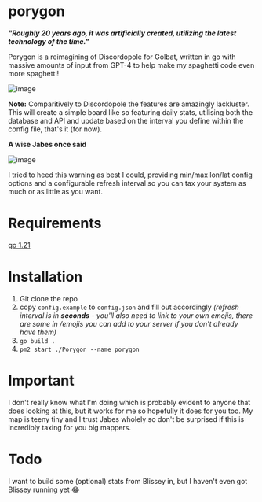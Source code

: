 # porygon
**_"Roughly 20 years ago, it was artificially created, utilizing the latest technology of the time."_**

Porygon is a reimagining of Discordopole for Golbat, written in go with massive amounts of input from GPT-4 to help make my spaghetti code even more spaghetti!

![image](https://i.imgur.com/sGmc7KX.png)


**Note:** Comparitively to Discordopole the features are amazingly lackluster. This will create a simple board like so featuring daily stats, utilising both the database and API and update based on the interval you define within the config file, that's it (for now).

**A wise Jabes once said**


![image](https://i.imgur.com/ZOsk45B.png)

I tried to heed this warning as best I could, providing min/max lon/lat config options and a configurable refresh interval so you can tax your system as much or as little as you want.

# Requirements

[go 1.21](https://go.dev/doc/install)

# Installation

1. Git clone the repo
2. copy `config.example` to `config.json` and fill out accordingly _(refresh interval is in **seconds** - you'll also need to link to your own emojis, there are some in /emojis you can add to your server if you don't already have them)_
3. `go build .`
4. `pm2 start ./Porygon --name porygon`

# Important

I don't really know what I'm doing which is probably evident to anyone that does looking at this, but it works for me so hopefully it does for you too. My map is teeny tiny and I trust Jabes wholely so don't be surprised if this is incredibly taxing for you big mappers.

# Todo

I want to build some (optional) stats from Blissey in, but I haven't even got Blissey running yet 😂
